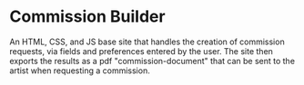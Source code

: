 # Commission Builder
 An HTML, CSS, and JS base site that handles the creation of commission requests, via fields and preferences entered by the user. The site then exports the results as a pdf "commission-document" that can be sent to the artist when requesting a commission.

